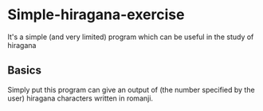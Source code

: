 # Simple-hiragana-exercise
It's a simple (and very limited) program which can be useful in the study of hiragana  

## Basics
Simply put this program can give an output of (the number specified by the user) hiragana characters written in romanji.

